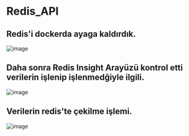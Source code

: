 # Redis_API
## Redis'i dockerda ayaga kaldırdık.
![image](https://github.com/ramazankucukkoc/Redis_API/assets/79471806/49e2002e-b9e1-4072-bb3e-08be96fe6d2c)

## Daha sonra Redis Insight Arayüzü kontrol etti verilerin işlenip işlenmedğiyle ilgili.
![image](https://github.com/ramazankucukkoc/Redis_API/assets/79471806/d69dcf90-3a32-46d6-a62b-1179491d9a7e)

## Verilerin redis'te çekilme işlemi.
![image](https://github.com/ramazankucukkoc/Redis_API/assets/79471806/f3f7012e-73d6-4884-8659-fcf0ed9c286e)


